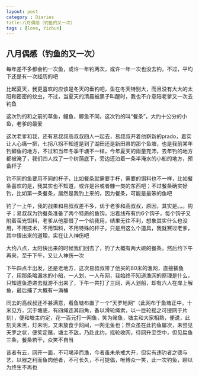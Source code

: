 ```yaml
---
layout: post
category : Diaries
title:八月偶感（钓鱼的又一次）
tags : [love, Yichun]
---
```

## 八月偶感（钓鱼的又一次） ##

每年差不多都会钓一次鱼，或许一年钓两次，或许一年一次也没去钓，不过，平均下还是有一次经历的吧

 

比起夏天，我更喜欢的应该是冬天的垂钓吧，鱼在冬天特别大，而且没有大大的太阳和密密的蚊虫，不过，当夏天的清晨被黑子叫醒时，我也不介意陪老爹又一次去钓鱼

 

这次钓的和之前的草鱼，鲤鱼，鲫鱼不同，这次钓的叫“餐条”，大约十公分的小鱼，老爹的最爱

 

这次老爹和我，还有易叔叔高叔叔四人一起去，易叔叔开着他崭新的prado，着实让人心痛一把，七拐八拐不知道是到了湖田还是新田县的那个鱼塘，也是我前某年钓鲫鱼的地方，不过和当年冬季干塘不一样，今年夏天的雨量充沛，去年钓的地方都被淹了，我们四人找了一个树荫底下，旁边还泊着一条半淹水的小船的地方，预备杆子

 

钓不同的鱼要用不同的杆子，比如餐条就需要手杆，需要的饵料也不一样，比如餐条喜欢的是，我其实也不知道，或许是谷或者糠一类的东西吧；不过餐条确实好钓，比如第一条餐条，居然是我钓上来的，因为餐条，可能是最笨的鱼吧

 

钓了一上午，我的战果和易叔叔差不多，优于老爹和高叔叔，原因，其实是。。。钩子；易叔叔为钓餐条准备了两个特质的鱼钩，沿着线布有约6个钩子，每个钩子又附着萤光饵料，老爹从他那借了一个给我用，结果无往不利，想象其实什么也没用，不用技术，不用饵料，不用特殊的杆子，只是用这么个道具，我就赛过老爹，其中悟出来的道理，实在让人神伤吧

 

大约八点，太阳快出来的时候我们回去了，钓了大概有两大碗的餐条，然后约下午再来，至于下午，又让人神伤一次

 

下午四点半出发，还是老地方，这次易叔叔带了他买的80米的渔网，直接捕鱼了，用那条略漏水的小船，一人划，一人布网，我始终不知道渔网的原理是什么，只知道鱼游进去就游不出来了，下午一共打了三网，两人划船，却有六人在岸上解鱼，最后捕了大概有一满桶

 

同去的高叔叔还不甚满意，看鱼塘布置了一个“天罗地网”（此网布于鱼塘正中，十米见方，沉于塘底，有四绳连其四角，备以滑轮绳索，以一巨轮摇之可提网于片刻），便和塘主约定，花一百元打一网鱼，笑为赌鱼，塘主和大家相熟，便说，此刻天未黑，灯未明，又未放食于网间，一网无鱼也；然众虽在此钓鱼屡次，未尝见天罗之状，便笑定赌，塘主不敌，乃赴此约，摇轮收网，待网升至空中，但见扁鱼三条，餐条若干，众笑不自当

 

昔者有云，网开一面，不可竭泽而渔，今者虽未杀戒大开，但实有违钓者之德与艺，以器之利而鱼肉他者，不可长久，不可提倡，唯博众一笑，此一次钓鱼，聊以为终生不再也

